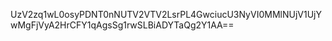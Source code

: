<mxfile host="app.diagrams.net" modified="2021-10-07T18:19:14.956Z" agent="5.0 (Windows NT 10.0; Win64; x64) AppleWebKit/537.36 (KHTML, like Gecko) Chrome/94.0.4606.71 Safari/537.36" version="15.4.1" etag="kW4NvL4aKei6yv_Uxn2G" type="github"><diagram id="LfvEcKJ61qntB4MfcUVU">UzV2zq1wL0osyPDNT0nNUTV2VTV2LsrPL4GwciucU3NyVI0MMlNUjV1UjYwMgFjVyA2HrCFY1qAgsSg1rwSLBiADYTaQg2Y1AA==</diagram></mxfile>

